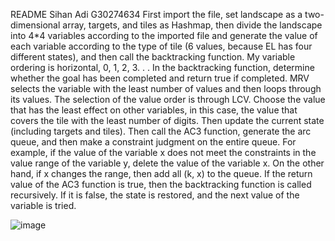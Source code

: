 README
Sihan Adi
G30274634
First import the file, set landscape as a two-dimensional array, targets, and tiles as Hashmap, then divide the landscape into 4*4 variables according to the imported file and generate the value of each variable according to the type of tile (6 values, because EL has four different states), and then call the backtracking function. My variable ordering is horizontal, 0, 1, 2, 3. . .
In the backtracking function, determine whether the goal has been completed and return true if completed. MRV selects the variable with the least number of values and then loops through its values. The selection of the value order is through LCV. Choose the value that has the least effect on other variables, in this case, the value that covers the tile with the least number of digits. Then update the current state (including targets and tiles).
Then call the AC3 function, generate the arc queue, and then make a constraint judgment on the entire queue. For example, if the value of the variable x does not meet the constraints in the value range of the variable y, delete the value of the variable x. On the other hand, if x changes the range, then add all (k, x) to the queue.
If the return value of the AC3 function is true, then the backtracking function is called recursively. If it is false, the state is restored, and the next value of the variable is tried.
   
![image](https://user-images.githubusercontent.com/90162859/158077805-f3ab557c-6886-4543-a238-b4fd8a67aa3b.png)
